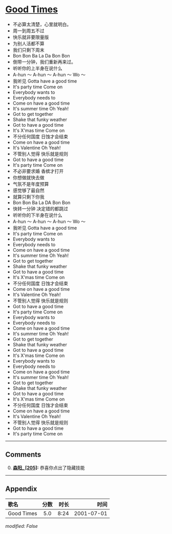 # [Good Times](https://music.163.com/song?id=67387)

* 不必算太清楚，心里就明白。
* 周一到周五不过
* 快乐就非要限量版
* 为别人活都不算
* 我们只剩下周末
* Bon Bon Ba La Da Bon Bon
* 倒带一分钟，我们重新再来过。
* 听听你的上半身在说什么
* A-hun ～ A-hun ～ A-hun ～ Wo ～
* 我听见 Gotta have a good time
* It's party time Come on
* Everybody wants to
* Everybody needs to
* Come on have a good time
* It's summer time Oh Yeah!
* Got to get together
* Shake that funky weather
* Got to have a good time
* It's X'mas time Come on
* 不分任何国度 日蚀才会结束
* Come on have a good time
* It's Valentine Oh Yeah!
* 不管别人觉得 快乐就是规则
* Got to have a good time
* It's party time Come on
* 不必非要求婚 香槟才打开
* 你想做就快去做
* 气氛不是年度预算
* 感觉够了最自然
* 就算只剩下你我
* Bon Bon Ba La DA Bon Bon
* 快转一分钟 决定错的都跳过
* 听听你的下半身在说什么
* A-hun ～ A-hun ～ A-hun ～ Wo ～
* 我听见 Gotta have a good time
* It's party time Come on
* Everybody wants to
* Everybody needs to
* Come on have a good time
* It's summer time Oh Yeah!
* Got to get together
* Shake that funky weather
* Got to have a good time
* It's X'mas time Come on
* 不分任何国度 日蚀才会结束
* Come on have a good time
* It's Valentine Oh Yeah!
* 不管别人觉得 快乐就是规则
* Got to have a good time
* It's party time Come on
* Everybody wants to
* Everybody needs to
* Come on have a good time
* It's summer time Oh Yeah!
* Got to get together
* Shake that funky weather
* Got to have a good time
* It's X'mas time Come on
* Everybody wants to
* Everybody needs to
* Come on have a good time
* It's summer time Oh Yeah!
* Got to get together
* Shake that funky weather
* Got to have a good time
* It's X'mas time Come on
* 不分任何国度 日蚀才会结束
* Come on have a good time
* It's Valentine Oh Yeah!
* 不管别人觉得 快乐就是规则
* Got to have a good time
* It's party time Come on


---

## Comments
0. **[森阳_ \[205\]](https://music.163.com/#/user/home?id=82914625):** 恭喜你点出了隐藏技能



---

## Appendix

|歌名|分数|时长|时间|
|:---|:---:|---:|---:|
|Good Times|5.0|8:24|2001-07-01

*modified: False*